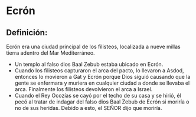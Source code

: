 # Ecrón

## Definición: 

Ecrón era una ciudad principal de los filisteos, localizada a nueve millas tierra adentro del Mar Mediterráneo.

* Un templo al falso dios Baal Zebub estaba ubicado en Ecrón.
* Cuando los filisteos capturaron el arca del pacto, lo llevaron a Asdod, entonces lo movieron a Gat y Ecrón porque Dios siguió causando que la gente se enfermara y muriera en cualquier ciudad a donde se llevaba el arca.  Finalmente los filisteos devolvieron el arca a Israel.
* Cuando el Rey Ocozías se cayó por el techo de su casa y se hirió, él pecó al tratar de indagar del falso dios Baal Zebub de Ecrón si moriría o no de sus heridas.  Debido a esto, el SEÑOR dijo que moriría.


